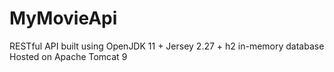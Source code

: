 # MyMovieApi

RESTful API built using OpenJDK 11 + Jersey 2.27 + h2 in-memory database
Hosted on Apache Tomcat 9
